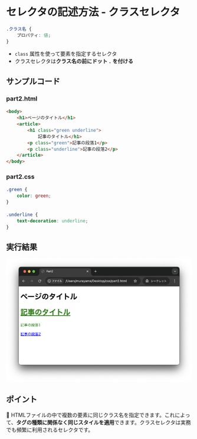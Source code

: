# セレクタの記述方法 - クラスセレクタ

```css
.クラス名 {
    プロパティ: 値;
}
```

+ `class` 属性を使って要素を指定するセレクタ
+ クラスセレクタは**クラス名の前にドット `.` を付ける**

## サンプルコード

### part2.html

```html
<body>
    <h1>ページのタイトル</h1>
    <article>
        <h1 class="green underline">
            記事のタイトル</h1>
        <p class="green">記事の段落1</p>
        <p class="underline">記事の段落2</p>
    </article>
</body>
```

### part2.css

```css
.green {
    color: green;
}

.underline {
    text-decoration: underline;
}
```

## 実行結果

![](https://raw.githubusercontent.com/murayama333/md2slide/refs/heads/main/md/css/part2/img/04.png)

## ポイント

💬 HTMLファイルの中で複数の要素に同じクラス名を指定できます。これによって、**タグの種類に関係なく同じスタイルを適用**できます。クラスセレクタは実務でも頻繁に利用されるセレクタです。
